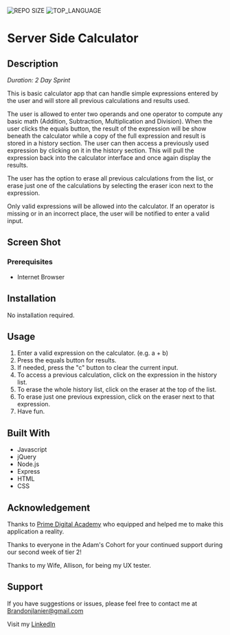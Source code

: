 ![REPO SIZE](https://img.shields.io/github/repo-size/brandon-lanier/weekend-jquery-salary-calculator.svg?style=flat-square)
![TOP_LANGUAGE](https://img.shields.io/github/languages/top/brandon-lanier/weekend-jquery-salary-calculator.svg?style=flat-square)
# Server Side Calculator

## Description

_Duration: 2 Day Sprint_

This is basic calculator app that can handle simple expressions entered by the user and will store all previous calculations and results used.

The user is allowed to enter two operands and one operator to compute any basic math (Addition, Subtraction, Multiplication and Division).  When the user clicks the equals button, the result of the expression will be show beneath the calculator while a copy of the full expression and result is stored in a history section.  The user can then access a previously used expression by clicking on it in the history section.  This will pull the expression back into the calculator interface and once again display the results.

The user has the option to erase all previous calculations from the list, or erase just one of the calculations by selecting the eraser icon next to the expression.

Only valid expressions will be allowed into the calculator.  If an operator is missing or in an incorrect place, the user will be notified to enter a valid input.
## Screen Shot

<!-- ![alt text](https://github.com/Brandon-Lanier/weekend-jquery-server-calculator/blob/master/server/public/screenshot1.png?raw=true) -->

<!-- ![alt text](https://github.com/Brandon-Lanier/weekend-jquery-server-calculator/blob/master/server/public/screenshot2.png?raw=true) -->

### Prerequisites

- Internet Browser

## Installation

No installation required.

## Usage

1. Enter a valid expression on the calculator. (e.g. a + b)
2. Press the equals button for results.
3. If needed, press the "c" button to clear the current input.
4. To access a previous calculation, click on the expression in the history list.
5. To erase the whole history list, click on the eraser at the top of the list.
6. To erase just one previous expression, click on the eraser next to that expression.
7. Have fun.

## Built With

- Javascript
- jQuery
- Node.js
- Express
- HTML
- CSS
## Acknowledgement
Thanks to [Prime Digital Academy](www.primeacademy.io) who equipped and helped me to make this application a reality. 

Thanks to everyone in the Adam's Cohort for your continued support during our second week of tier 2!

Thanks to my Wife, Allison, for being my UX tester.

## Support
If you have suggestions or issues, please feel free to contact me at [Brandonjlanier@gmail.com](mailto:brandonjlanier@gmail.com)

Visit my [LinkedIn](https://www.linkedin.com/in/brandon-lanier-b5678b26/)

